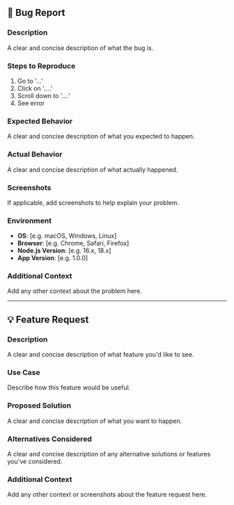 ## 🐛 Bug Report

### Description
A clear and concise description of what the bug is.

### Steps to Reproduce
1. Go to '...'
2. Click on '....'
3. Scroll down to '....'
4. See error

### Expected Behavior
A clear and concise description of what you expected to happen.

### Actual Behavior
A clear and concise description of what actually happened.

### Screenshots
If applicable, add screenshots to help explain your problem.

### Environment
- **OS**: [e.g. macOS, Windows, Linux]
- **Browser**: [e.g. Chrome, Safari, Firefox]
- **Node.js Version**: [e.g. 16.x, 18.x]
- **App Version**: [e.g. 1.0.0]

### Additional Context
Add any other context about the problem here.

---

## 💡 Feature Request

### Description
A clear and concise description of what feature you'd like to see.

### Use Case
Describe how this feature would be useful.

### Proposed Solution
A clear and concise description of what you want to happen.

### Alternatives Considered
A clear and concise description of any alternative solutions or features you've considered.

### Additional Context
Add any other context or screenshots about the feature request here. 